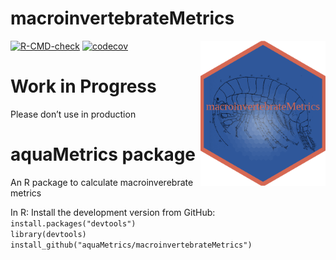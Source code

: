 
<!-- README.md is generated from README.Rmd. Please edit that file -->

# macroinvertebrateMetrics

<img src='https://github.com/aquaMetrics/macroinvertebrateMetrics/blob/master/man/figures/macro_logo.png?raw=true' align="right" width="200" />

<!-- badges: start -->

[![R-CMD-check](https://github.com/aquaMetrics/macroinvertebrateMetrics/actions/workflows/R-CMD-check.yaml/badge.svg)](https://github.com/aquaMetrics/macroinvertebrateMetrics/actions/workflows/R-CMD-check.yaml)
[![codecov](https://codecov.io/gh/aquaMetrics/macroinvertebrateMetrics/branch/master/graph/badge.svg?token=sUCV2wxoHI)](https://codecov.io/gh/aquaMetrics/macroinvertebrateMetrics)
<!-- badges: end -->

# Work in Progress

Please don’t use in production

# aquaMetrics package

An R package to calculate macroinverebrate metrics

In R: Install the development version from GitHub:  
`install.packages("devtools")`  
`library(devtools)`  
`install_github("aquaMetrics/macroinvertebrateMetrics")`
